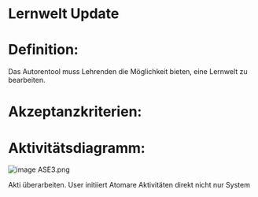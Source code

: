 # Lernwelt Update



# Definition:

Das Autorentool muss Lehrenden die Möglichkeit bieten, eine Lernwelt zu bearbeiten.



# Akzeptanzkriterien: 


# Aktivitätsdiagramm:

![image ASE3.png](imageASE3.png)

Akti überarbeiten. User initiiert Atomare Aktivitäten direkt nicht nur System

